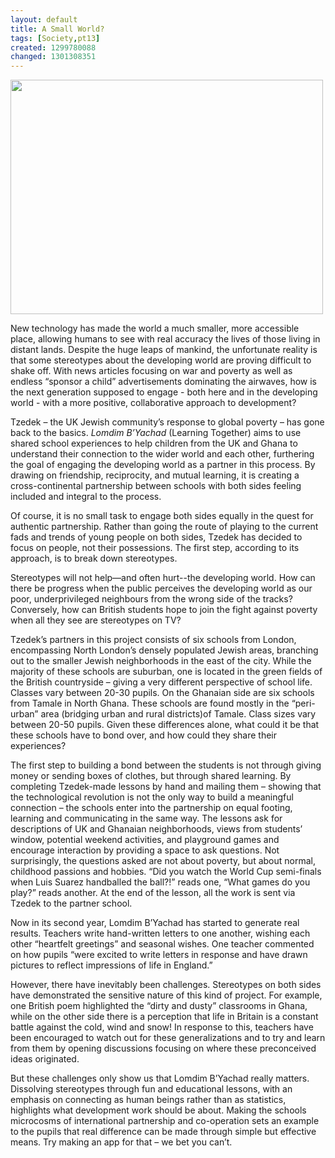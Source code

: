 ```yaml
---
layout: default
title: A Small World?
tags: [Society,pt13]
created: 1299780088
changed: 1301308351
---
```

<p>
	<img alt="" src="/files/5433949130_6cd5062587.jpg" style="width: 500px; height: 375px; " /></p>
<p>
	New technology has made the world a much smaller, more accessible place, allowing humans to see with real accuracy the lives of those living in distant lands. Despite the huge leaps of mankind, the unfortunate reality is that some stereotypes about the developing world are proving difficult to shake off. With news articles focusing on war and poverty as well as endless &ldquo;sponsor a child&rdquo; advertisements dominating the airwaves, how is the next generation supposed to engage - both here and in the developing world - with a more positive, collaborative approach to development?</p>
<p>
	Tzedek &ndash; the UK Jewish community&rsquo;s response to global poverty &ndash; has gone back to the basics. <em>Lomdim B&rsquo;Yachad</em> (Learning Together) aims to use shared school experiences to help children from the UK and Ghana to understand their connection to the wider world and each other, furthering the goal of engaging the developing world as a partner in this process. By drawing on friendship, reciprocity, and mutual learning, it is creating a cross-continental partnership between schools with both sides feeling included and integral to the process.</p>
<p>
	Of course, it is no small task to engage both sides equally in the quest for authentic partnership. Rather than going the route of playing to the current fads and trends of young people on both sides, Tzedek has decided to focus on people, not their possessions. The first step, according to its approach, is to break down stereotypes.</p>
<p>
	Stereotypes will not help&mdash;and often hurt--the developing world. How can there be progress when the public perceives the developing world as our poor, underprivileged neighbours from the wrong side of the tracks? Conversely, how can British students hope to join the fight against poverty when all they see are stereotypes on TV?</p>
<p>
	Tzedek&rsquo;s partners in this project consists of six schools from London, encompassing North London&rsquo;s densely populated Jewish areas, branching out to the smaller Jewish neighborhoods in the east of the city. While the majority of these schools are suburban, one is located in the green fields of the British countryside &ndash; giving a very different perspective of school life. Classes vary between 20-30 pupils. On the Ghanaian side are six schools from Tamale in North Ghana. These schools are found mostly in the &ldquo;peri-urban&rdquo; area (bridging urban and rural districts)of Tamale. Class sizes vary between 20-50 pupils. Given these differences alone, what could it be that these schools have to bond over, and how could they share their experiences?</p>
<p>
	The first step to building a bond between the students is not through giving money or sending boxes of clothes, but through shared learning. By completing Tzedek-made lessons by hand and mailing them &ndash; showing that the technological revolution is not the only way to build a meaningful connection &ndash; the schools enter into the partnership on equal footing, learning and communicating in the same way. The lessons ask for descriptions of UK and Ghanaian neighborhoods, views from students&rsquo; window, potential weekend activities, and playground games and encourage interaction by providing a space to ask questions. Not surprisingly, the questions asked are not about poverty, but about normal, childhood passions and hobbies. &ldquo;Did you watch the World Cup semi-finals when Luis Suarez handballed the ball?!&rdquo; reads one, &ldquo;What games do you play?&rdquo; reads another. At the end of the lesson, all the work is sent via Tzedek to the partner school.</p>
<p>
	Now in its second year, Lomdim B&rsquo;Yachad has started to generate real results. Teachers write hand-written letters to one another, wishing each other &ldquo;heartfelt greetings&rdquo; and seasonal wishes. One teacher commented on how pupils &ldquo;were excited to write letters in response and have drawn pictures to reflect impressions of life in England.&rdquo;</p>
<p>
	However, there have inevitably been challenges. Stereotypes on both sides have demonstrated the sensitive nature of this kind of project. For example, one British poem highlighted the &ldquo;dirty and dusty&rdquo; classrooms in Ghana, while on the other side there is a perception that life in Britain is a constant battle against the cold, wind and snow! In response to this, teachers have been encouraged to watch out for these generalizations and to try and learn from them by opening discussions focusing on where these preconceived ideas originated.</p>
<p>
	But these challenges only show us that Lomdim B&rsquo;Yachad really matters. Dissolving stereotypes through fun and educational lessons, with an emphasis on connecting as human beings rather than as statistics, highlights what development work should be about. Making the schools microcosms of international partnership and co-operation sets an example to the pupils that real difference can be made through simple but effective means. Try making an app for that &ndash; we bet you can&rsquo;t.</p>
